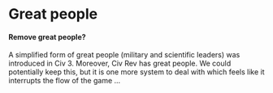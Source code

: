# Great people

#### Remove great people?

A simplified form of great people (military and scientific leaders) was introduced in Civ 3. Moreover, Civ Rev has great people. We could potentially keep this, but it is one more system to deal with which feels like it interrupts the flow of the game ...
